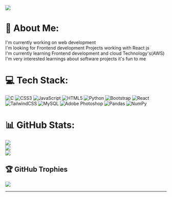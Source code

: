 ![](https://komarev.com/ghpvc/?username=SHIVA-6699&color=blueviolet)
# 💫 About Me:
I'm currently working on web development<br>I'm looking for Frontend development Projects working with React js<br>I'm currently learning Frontend development and cloud Technology's(AWS)<br>I'm very interested learnings about software projects it's fun to me


# 💻 Tech Stack:
![C](https://img.shields.io/badge/c-%2300599C.svg?style=flat&logo=c&logoColor=white) ![CSS3](https://img.shields.io/badge/css3-%231572B6.svg?style=flat&logo=css3&logoColor=white) ![JavaScript](https://img.shields.io/badge/javascript-%23323330.svg?style=flat&logo=javascript&logoColor=%23F7DF1E) ![HTML5](https://img.shields.io/badge/html5-%23E34F26.svg?style=flat&logo=html5&logoColor=white) ![Python](https://img.shields.io/badge/python-3670A0?style=flat&logo=python&logoColor=ffdd54) ![Bootstrap](https://img.shields.io/badge/bootstrap-%23563D7C.svg?style=flat&logo=bootstrap&logoColor=white) ![React](https://img.shields.io/badge/react-%2320232a.svg?style=flat&logo=react&logoColor=%2361DAFB) ![TailwindCSS](https://img.shields.io/badge/tailwindcss-%2338B2AC.svg?style=flat&logo=tailwind-css&logoColor=white) ![MySQL](https://img.shields.io/badge/mysql-%2300f.svg?style=flat&logo=mysql&logoColor=white) ![Adobe Photoshop](https://img.shields.io/badge/adobephotoshop-%2331A8FF.svg?style=flat&logo=adobephotoshop&logoColor=white) ![Pandas](https://img.shields.io/badge/pandas-%23150458.svg?style=flat&logo=pandas&logoColor=white) ![NumPy](https://img.shields.io/badge/numpy-%23013243.svg?style=flat&logo=numpy&logoColor=white)
# 📊 GitHub Stats:
![](https://github-readme-stats.vercel.app/api?username=SHIVA-6699&theme=dark&hide_border=false&include_all_commits=false&count_private=true)<br/>
![](https://github-readme-streak-stats.herokuapp.com/?user=SHIVA-6699&theme=dark&hide_border=false)<br/>
![](https://github-readme-stats.vercel.app/api/top-langs/?username=SHIVA-6699&theme=dark&hide_border=false&include_all_commits=false&count_private=true&layout=compact)

## 🏆 GitHub Trophies
![](https://github-profile-trophy.vercel.app/?username=SHIVA-6699&theme=dark&no-frame=false&no-bg=false&margin-w=4)

---

<!-- Proudly created with GPRM ( https://gprm.itsvg.in ) -->
